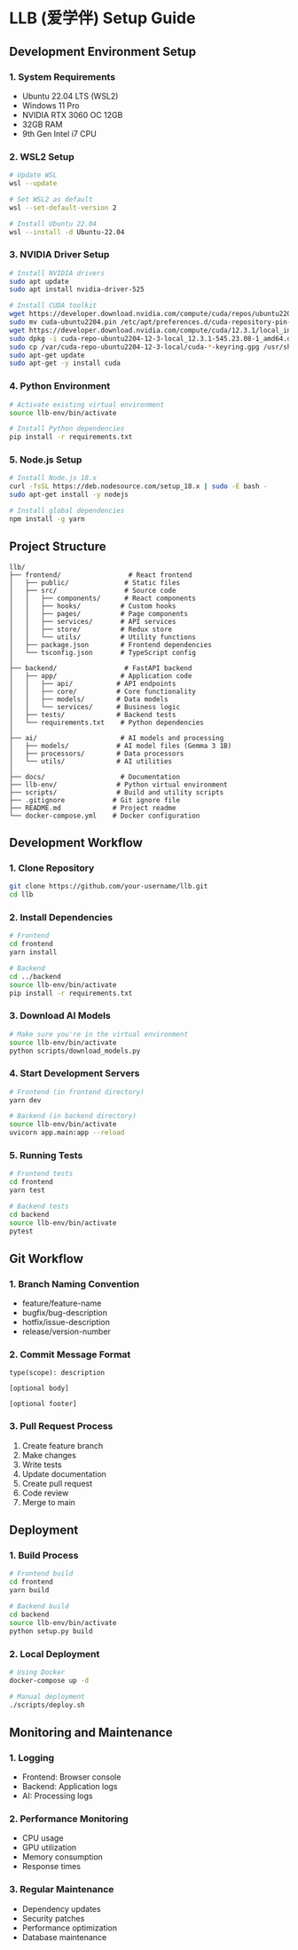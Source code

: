 # LLB (爱学伴) Setup Guide

## Development Environment Setup

### 1. System Requirements
- Ubuntu 22.04 LTS (WSL2)
- Windows 11 Pro
- NVIDIA RTX 3060 OC 12GB
- 32GB RAM
- 9th Gen Intel i7 CPU

### 2. WSL2 Setup
```bash
# Update WSL
wsl --update

# Set WSL2 as default
wsl --set-default-version 2

# Install Ubuntu 22.04
wsl --install -d Ubuntu-22.04
```

### 3. NVIDIA Driver Setup
```bash
# Install NVIDIA drivers
sudo apt update
sudo apt install nvidia-driver-525

# Install CUDA toolkit
wget https://developer.download.nvidia.com/compute/cuda/repos/ubuntu2204/x86_64/cuda-ubuntu2204.pin
sudo mv cuda-ubuntu2204.pin /etc/apt/preferences.d/cuda-repository-pin-600
wget https://developer.download.nvidia.com/compute/cuda/12.3.1/local_installers/cuda-repo-ubuntu2204-12-3-local_12.3.1-545.23.08-1_amd64.deb
sudo dpkg -i cuda-repo-ubuntu2204-12-3-local_12.3.1-545.23.08-1_amd64.deb
sudo cp /var/cuda-repo-ubuntu2204-12-3-local/cuda-*-keyring.gpg /usr/share/keyrings/
sudo apt-get update
sudo apt-get -y install cuda
```

### 4. Python Environment
```bash
# Activate existing virtual environment
source llb-env/bin/activate

# Install Python dependencies
pip install -r requirements.txt
```

### 5. Node.js Setup
```bash
# Install Node.js 18.x
curl -fsSL https://deb.nodesource.com/setup_18.x | sudo -E bash -
sudo apt-get install -y nodejs

# Install global dependencies
npm install -g yarn
```

## Project Structure
```
llb/
├── frontend/                 # React frontend
│   ├── public/              # Static files
│   ├── src/                 # Source code
│   │   ├── components/      # React components
│   │   ├── hooks/          # Custom hooks
│   │   ├── pages/          # Page components
│   │   ├── services/       # API services
│   │   ├── store/          # Redux store
│   │   └── utils/          # Utility functions
│   ├── package.json        # Frontend dependencies
│   └── tsconfig.json       # TypeScript config
│
├── backend/                 # FastAPI backend
│   ├── app/                # Application code
│   │   ├── api/           # API endpoints
│   │   ├── core/          # Core functionality
│   │   ├── models/        # Data models
│   │   └── services/      # Business logic
│   ├── tests/             # Backend tests
│   └── requirements.txt    # Python dependencies
│
├── ai/                     # AI models and processing
│   ├── models/            # AI model files (Gemma 3 1B)
│   ├── processors/        # Data processors
│   └── utils/             # AI utilities
│
├── docs/                   # Documentation
├── llb-env/               # Python virtual environment
├── scripts/               # Build and utility scripts
├── .gitignore            # Git ignore file
├── README.md             # Project readme
└── docker-compose.yml    # Docker configuration
```

## Development Workflow

### 1. Clone Repository
```bash
git clone https://github.com/your-username/llb.git
cd llb
```

### 2. Install Dependencies
```bash
# Frontend
cd frontend
yarn install

# Backend
cd ../backend
source llb-env/bin/activate
pip install -r requirements.txt
```

### 3. Download AI Models
```bash
# Make sure you're in the virtual environment
source llb-env/bin/activate
python scripts/download_models.py
```

### 4. Start Development Servers
```bash
# Frontend (in frontend directory)
yarn dev

# Backend (in backend directory)
source llb-env/bin/activate
uvicorn app.main:app --reload
```

### 5. Running Tests
```bash
# Frontend tests
cd frontend
yarn test

# Backend tests
cd backend
source llb-env/bin/activate
pytest
```

## Git Workflow

### 1. Branch Naming Convention
- feature/feature-name
- bugfix/bug-description
- hotfix/issue-description
- release/version-number

### 2. Commit Message Format
```
type(scope): description

[optional body]

[optional footer]
```

### 3. Pull Request Process
1. Create feature branch
2. Make changes
3. Write tests
4. Update documentation
5. Create pull request
6. Code review
7. Merge to main

## Deployment

### 1. Build Process
```bash
# Frontend build
cd frontend
yarn build

# Backend build
cd backend
source llb-env/bin/activate
python setup.py build
```

### 2. Local Deployment
```bash
# Using Docker
docker-compose up -d

# Manual deployment
./scripts/deploy.sh
```

## Monitoring and Maintenance

### 1. Logging
- Frontend: Browser console
- Backend: Application logs
- AI: Processing logs

### 2. Performance Monitoring
- CPU usage
- GPU utilization
- Memory consumption
- Response times

### 3. Regular Maintenance
- Dependency updates
- Security patches
- Performance optimization
- Database maintenance 